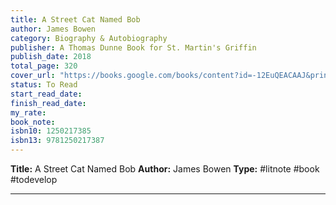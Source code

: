 ```yaml
---
title: A Street Cat Named Bob
author: James Bowen
category: Biography & Autobiography
publisher: A Thomas Dunne Book for St. Martin's Griffin
publish_date: 2018
total_page: 320
cover_url: "https://books.google.com/books/content?id=-12EuQEACAAJ&printsec=frontcover&img=1&zoom=1&source=gbs_api"
status: To Read
start_read_date: 
finish_read_date: 
my_rate: 
book_note: 
isbn10: 1250217385
isbn13: 9781250217387
---
```

**Title:** A Street Cat Named Bob
**Author:** James Bowen
**Type:** #litnote #book #todevelop 

---